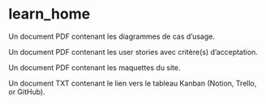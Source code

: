 # learn_home
Un document PDF contenant les diagrammes de cas d’usage.

Un document PDF contenant les user stories avec critère(s) d’acceptation.

Un document PDF contenant les maquettes du site.

Un document TXT contenant le lien vers le tableau Kanban (Notion, Trello, or GitHub).
